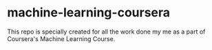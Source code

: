 # machine-learning-coursera
This repo is specially created for all the work done my me as a part of Coursera's Machine Learning Course.
